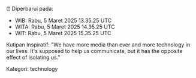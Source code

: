 ⏰ Diperbarui pada:
- WIB: Rabu, 5 Maret 2025 13.35.25 UTC
- WITA: Rabu, 5 Maret 2025 14.35.25 UTC
- WIT: Rabu, 5 Maret 2025 15.35.25 UTC

Kutipan Inspiratif:
"We have more media than ever and more technology in our lives. It's supposed to help us communicate, but it has the opposite effect of isolating us."


Kategori: technology

